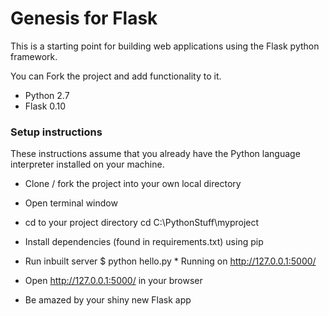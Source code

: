# Genesis for Flask

This is a starting point for building web applications using the Flask python framework.

You can Fork the project and add functionality to it.

- Python 2.7
- Flask 0.10

### Setup instructions

These instructions assume that you already have the Python language interpreter installed on your machine.

- Clone / fork the project into your own local directory
- Open terminal window
- cd to your project directory
        cd C:\PythonStuff\myproject

- Install dependencies (found in requirements.txt) using pip
- Run inbuilt server
        $ python hello.py
        * Running on http://127.0.0.1:5000/

- Open http://127.0.0.1:5000/ in your browser
- Be amazed by your shiny new Flask app